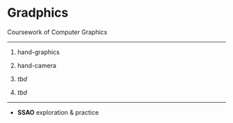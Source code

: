 # Gradphics
Coursework of Computer Graphics

***


1. hand-graphics 

2. hand-camera

3. *tbd*

4. *tbd*

***

- **SSAO** exploration & practice


